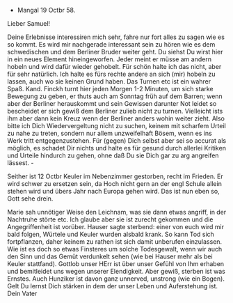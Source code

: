 + Mangal 19 Octbr 58.

Lieber Samuel!

Deine Erlebnisse interessiren mich sehr, fahre nur fort alles zu sagen wie es so kommt. Es wird mir nachgerade interessant sein zu hören wie es dem schwedischen <Lange> und dem Berliner <Artope> Bruder weiter geht. Du siehst Du wirst hier in ein neues Element hineingeworfen. Jeder meint er müsse am andern hobeln und wird dafür wieder gehobelt. Für schön halte ich das nicht, aber für sehr natürlich. Ich halte es fürs rechte andere an sich (mir) hobeln zu lassen, auch wo sie keinen Grund haben. Das Turnen etc ist ein wahrer Spaß. Kand. Finckh turnt hier jeden Morgen 1-2 Minuten, um sich starke Bewegung zu geben, er thuts auch am Sonntag früh auf dem Barren; wenn aber der Berliner herauskommt und sein Gewissen darunter Not leidet so bescheidet er sich gewiß dem Berliner zulieb nicht zu turnen. Vielleicht ists ihm aber dann kein Kreuz wenn der Berliner anders wohin weiter zieht. Also bitte ich Dich Wiedervergeltung nicht zu suchen, keinem mit scharfem Urteil zu nahe zu treten, sondern nur allem unzweifelhaft Bösem, wenn es ins Werk tritt entgegenzustehen. Für (gegen) Dich selbst aber sei so accurat als möglich, es schadet Dir nichts und halte es für gesund durch allerlei Kritiken und Urteile hindurch zu gehen, ohne daß Du sie Dich gar zu arg angreifen lässest. -

Seither ist 12 Octbr Keuler im Nebenzimmer gestorben, recht im Frieden. Er wird schwer zu ersetzen sein, da Hoch nicht gern an der engl Schule allein stehen wird und übers Jahr nach Europa gehen wird. Das ist nun eben so, Gott sehe drein.

Marie sah unnötiger Weise den Leichnam, was sie dann etwas angriff, in der Nachtruhe störte etc. Ich glaube aber sie ist zurecht gekommen und die Angegriffenheit ist vorüber. Hauser sagte sterbend: einer von euch wird mir bald folgen, Würtele und Keuler wurden alsbald krank. So kann Tod sich fortpflanzen, daher keinem zu rathen ist sich damit unberufen einzulassen. Wie ist es doch so etwas Finsteres um solche Todesgewalt, wenn wir auch den Sinn und das Gemüt verdunkelt sehen (wie bei Hauser mehr als bei Keuler stattfand). Gottlob unser HErr ist über unser Gefühl von Ihm erhaben und bemitleidet uns wegen unserer Elendigkeit. Aber gewiß, sterben ist was Ernstes. Auch Hunziker ist davon ganz unnerved, unstrong (wie ein Bogen). Gelt Du lernst Dich stärken in dem der unser Leben und Auferstehung ist.  Dein Vater

